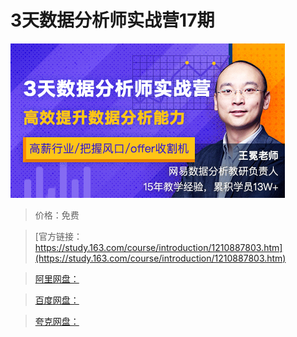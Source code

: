 # 3天数据分析师实战营17期

![img](../../../assets/study163/free/c0ee952480204f49bdbe8f8853d0ce99.jpg)

> 价格：免费

> [官方链接：https://study.163.com/course/introduction/1210887803.htm](https://study.163.com/course/introduction/1210887803.htm)

> [阿里网盘：]()

> [百度网盘：]()

> [夸克网盘：]()
